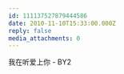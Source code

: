 ```yaml
---
id: 111137527879444586
date: 2010-11-10T15:33:00.000Z
reply: false
media_attachments: 0
---
```


我在听爱上你 - BY2 ​​​​

